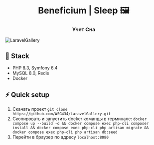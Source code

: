 
<h1 align="center">Beneficium | Sleep 🖼️ </h1>
  <h3 align="center">Учет Сна</h3>

![LaravelGallery](https://github.com/WSG434/LaravelGallery/blob/master/preview.jpg?raw=true)

## 🚀 Stack

- PHP 8.3, Symfony 6.4
- MySQL 8.0, Redis
- Docker

## ⚡ Quick setup

1. Скачать проект `git clone https://github.com/WSG434/LaravelGallery.git`
2. Скопировать и запустить docker команды в терминале: 
	`docker compose up --build -d && docker compose exec php-cli composer install && docker compose exec php-cli php artisan migrate && docker compose exec php-cli php artisan db:seed`
3. Перейти в браузер по адресу `localhost:8080`

